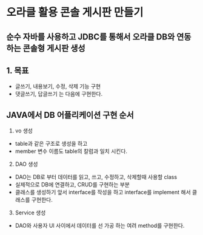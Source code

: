 # 오라클 활용 콘솔 게시판 만들기

## 순수 자바를 사용하고 JDBC를 통해서 오라클 DB와 연동하는 콘솔형 게시판 생성

## 1. 목표 
 * 글쓰기, 내용보기, 수정, 삭제 기능 구현
 * 댓글쓰기, 답글쓰기 는 다음에 구현한다.

 ## JAVA에서 DB 어플리케이션 구현 순서 
 1. vo 생성 
  * table과 같은 구조로 생성을 하고 
  * member 변수 이름도 table의 칼럼과 일치 시킨다.

 2. DAO 생성
  * DAO는 DB로 부터 데이터를 읽고, 쓰고, 수정하고, 삭제할때 사용할 class
  * 실제적으로 DB에 연결하고, CRUD를 구현하는 부분
  * 클래스를 생성하기 앞서 interface를 작성을 하고 interface를 implement 해서 클래스를 구현한다.

 3. Service 생성
  * DAO와 사용자 UI 사이에서 데이터를 선 가공 하는 여려 method를 구현한다.
